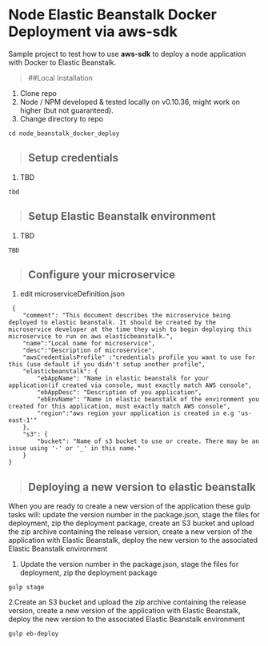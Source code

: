 Node Elastic Beanstalk Docker Deployment via aws-sdk
=================================
Sample project to test how to use **aws-sdk** to deploy a node application with Docker to Elastic Beanstalk.

>##Local Installation

1. Clone repo
2. Node / NPM developed & tested locally on v0.10.36, might work on higher (but not guaranteed).
3. Change directory to repo
  ```
  cd node_beanstalk_docker_deploy
  ```
  
>## Setup credentials

1. TBD
  ```
  tbd
  ```
  
>## Setup Elastic Beanstalk environment 

1. TBD
  ```
  TBD
  ```
  
>## Configure your microservice

1. edit microserviceDefinition.json 
  ```
   {
      "comment": "This document describes the microservice being deployed to elastic beanstalk. It should be created by the microservice developer at the time they wish to begin deploying this microservice to run on aws elasticbeanstalk.",
      "name":"Local name for microservice",
      "desc":"Description of microservice",
      "awsCredentialsProfile" :"credentials profile you want to use for this (use default if you didn't setup another profile",
      "elasticbeanstalk": {
          "ebAppName": "Name in elastic beanstalk for your application(if created via console, must exactly match AWS console",
          "ebAppDesc": "Description of you application",
          "ebEnvName": "Name in elastic beanstalk of the environment you created for this application, must exactly match AWS console",
          "region":"aws region your application is created in e.g 'us-east-1'"
      },
      "s3": {
          "bucket": "Name of s3 bucket to use or create. There may be an issue using '-' or '_' in this name."
      }
  }
  ```
 
 
>## Deploying a new version to elastic beanstalk
When you are ready to create a new version of the application these gulp tasks will: update the version number in the package.json, stage the files for deployment, zip the deployment package, create an S3 bucket and upload the zip archive containing the release version, create a new version of the application with Elastic Beanstalk, deploy the new version to the associated Elastic Beanstalk environment

1. Update the version number in the package.json, stage the files for deployment, zip the deployment package
  ```
  gulp stage
  ```
2.Create an S3 bucket and upload the zip archive containing the release version, create a new version of the application with Elastic Beanstalk, deploy the new version to the associated Elastic Beanstalk environment
  ```
  gulp eb-deploy 
  ```
